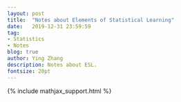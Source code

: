 ```yaml
---
layout: post
title:  "Notes about Elements of Statistical Learning"
date:   2019-12-31 23:59:59
tag:
- Statistics
- Notes
blog: true
author: Ying Zhang
description: Notes about ESL.
fontsize: 20pt
---
```




 {% include mathjax_support.html %}


